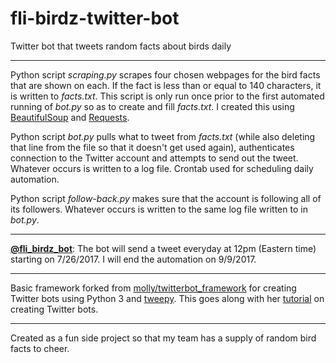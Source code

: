 # fli-birdz-twitter-bot

Twitter bot that tweets random facts about birds daily

---

Python script *scraping.py* scrapes four chosen webpages for the bird facts that are shown on each. If the fact is less than or equal to 140 characters, it is written to *facts.txt*. This script is only run once prior to the first automated running of *bot.py* so as to create and fill *facts.txt*. I created this using [BeautifulSoup](https://www.crummy.com/software/BeautifulSoup/bs4/doc/) and [Requests](http://docs.python-requests.org/en/master/).

Python script *bot.py* pulls what to tweet from *facts.txt* (while also deleting that line from the file so that it doesn't get used again), authenticates connection to the Twitter account and attempts to send out the tweet. Whatever occurs is written to a log file. Crontab used for scheduling daily automation.

Python script *follow-back.py* makes sure that the account is following all of its followers. Whatever occurs is written to the same log file written to in *bot.py*.

---

**[@fli_birdz_bot](https://twitter.com/fli_birdz_bot)**: The bot will send a tweet everyday at 12pm (Eastern time) starting on 7/26/2017. I will end the automation on 9/9/2017.

---

Basic framework forked from [molly/twitterbot_framework](https://github.com/molly/twitterbot_framework) for creating Twitter bots using Python 3 and [tweepy](http://www.tweepy.org). This goes along with her [tutorial](http://blog.mollywhite.net/twitter-bots-pt2/) on creating Twitter bots.

---

Created as a fun side project so that my team has a supply of random bird facts to cheer.
